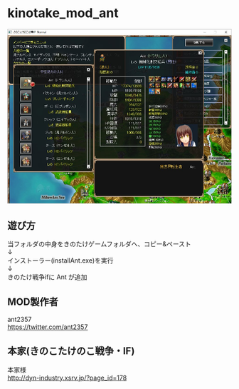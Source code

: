 # kinotake_mod_ant
![Antのキャラクター画面](example.png "Antのキャラクター画面")

## 遊び方
当フォルダの中身をきのたけゲームフォルダへ、コピー&ペースト  
↓  
インストーラー(installAnt.exe)を実行  
↓  
きのたけ戦争ifに Ant が追加


## MOD製作者
ant2357  
https://twitter.com/ant2357


## 本家(きのこたけのこ戦争・IF)
本家様  
http://dyn-industry.xsrv.jp/?page_id=178
